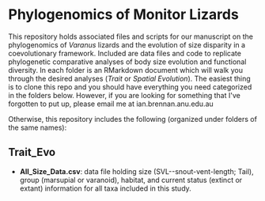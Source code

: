 # Phylogenomics of Monitor Lizards

This repository holds associated files and scripts for our manuscript on the phylogenomics of *Varanus* lizards and the evolution of size disparity in a coevolutionary framework. Included are data files and code to replicate phylogenetic comparative analyses of body size evolution and functional diversity. In each folder is an RMarkdown document which will walk you through the desired analyses (*Trait* or *Spatial Evolution*). The easiest thing is to clone this repo and you should have everything you need categorized in the folders below. However, if you are looking for something that I've forgotten to put up, please email me at ian.brennan.anu.edu.au

Otherwise, this repository includes the following (organized under folders of the same names):

 ## Trait_Evo
 + **All_Size_Data.csv**: data file holding size (SVL--snout-vent-length; Tail), group (marsupial or varanoid), habitat, and current status (extinct or extant) information for all taxa included in this study. 
